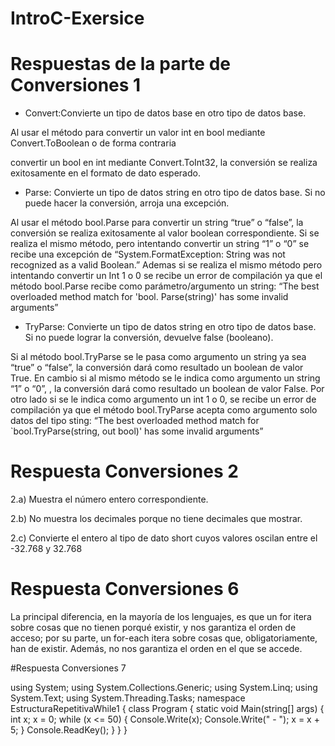 # IntroC-Exersice

# Respuestas de la parte de Conversiones 1

- Convert:Convierte un tipo de datos base en otro tipo de datos base.

Al usar el método para convertir un valor int en bool mediante Convert.ToBoolean o de forma contraria 

convertir un bool en int mediante Convert.ToInt32, la conversión se realiza exitosamente en el formato de dato esperado.

- Parse: Convierte un tipo de datos string en otro tipo de datos base. Si no puede hacer la conversión, arroja una excepción.

Al usar el método bool.Parse para convertir un string “true” o “false”, la conversión se realiza exitosamente al valor boolean correspondiente.
Si se realiza el mismo método, pero intentando convertir un string “1” o “0” se recibe una excepción de “System.FormatException: String was not recognized as a valid Boolean.”
Ademas si se realiza el mismo método pero intentando convertir un Int 1 o 0 se recibe un error de compilación ya que el método bool.Parse recibe como parámetro/argumento un string: “The best overloaded method match for 'bool. Parse(string)' has some invalid arguments”

- TryParse: Convierte un tipo de datos string en otro tipo de datos base. Si no puede lograr la conversión, devuelve false (booleano).

Si al método bool.TryParse se le pasa como argumento un string ya sea “true” o “false”, la conversión dará como resultado un boolean de valor True.
En cambio si al mismo método se le indica como argumento un string “1” o “0”, , la conversión dará como resultado un boolean de valor False.
Por otro lado si se le indica como argumento un int 1 o 0, se recibe un error de compilación ya que el método bool.TryParse acepta como argumento solo datos del tipo sting: “The best overloaded method match for `bool.TryParse(string, out bool)' has some invalid arguments”

# Respuesta Conversiones 2

2.a) Muestra el número entero correspondiente.

2.b) No muestra los decimales porque no tiene decimales que mostrar.

2.c) Convierte el entero al tipo de dato short cuyos valores oscilan entre el -32.768 y 32.768

# Respuesta Conversiones 6

La principal diferencia, en la mayoría de los lenguajes, es que un for itera sobre cosas que no tienen porqué existir, y nos garantiza el orden de acceso; 
por su parte, un for-each itera sobre cosas que, obligatoriamente, han de existir. 
Además, no nos garantiza el orden en el que se accede.

#Respuesta Conversiones 7

using System;
using System.Collections.Generic;
using System.Linq;
using System.Text;
using System.Threading.Tasks;
namespace EstructuraRepetitivaWhile1
{
 class Program
 {
 static void Main(string[] args)
 {
 int x;
 x = 0;
 while (x <= 50)
 {
 Console.Write(x);
 Console.Write(" - ");
 x = x + 5;
 }
 Console.ReadKey();
 }
 }
}
